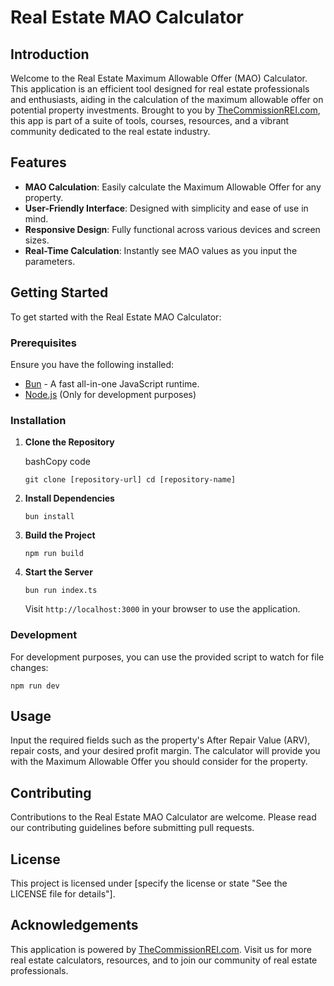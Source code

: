 # Real Estate MAO Calculator

## Introduction

Welcome to the Real Estate Maximum Allowable Offer (MAO) Calculator. This application is an efficient tool designed for real estate professionals and enthusiasts, aiding in the calculation of the maximum allowable offer on potential property investments. Brought to you by [TheCommissionREI.com](https://thecommissionrei.com/), this app is part of a suite of tools, courses, resources, and a vibrant community dedicated to the real estate industry.

## Features

-   **MAO Calculation**: Easily calculate the Maximum Allowable Offer for any property.
-   **User-Friendly Interface**: Designed with simplicity and ease of use in mind.
-   **Responsive Design**: Fully functional across various devices and screen sizes.
-   **Real-Time Calculation**: Instantly see MAO values as you input the parameters.

## Getting Started

To get started with the Real Estate MAO Calculator:

### Prerequisites

Ensure you have the following installed:

-   [Bun](https://bun.sh/) - A fast all-in-one JavaScript runtime.
-   [Node.js](https://nodejs.org/) (Only for development purposes)

### Installation

1.  **Clone the Repository**
    
    bashCopy code
    
    `git clone [repository-url]
    cd [repository-name]` 
    
2.  **Install Dependencies**
    
    
    `bun install` 
    
3.  **Build the Project**
    
    
    `npm run build` 
    
4.  **Start the Server**
        
    `bun run index.ts` 
    
    Visit `http://localhost:3000` in your browser to use the application.
    

### Development

For development purposes, you can use the provided script to watch for file changes:


`npm run dev` 

## Usage

Input the required fields such as the property's After Repair Value (ARV), repair costs, and your desired profit margin. The calculator will provide you with the Maximum Allowable Offer you should consider for the property.

## Contributing

Contributions to the Real Estate MAO Calculator are welcome. Please read our contributing guidelines before submitting pull requests.

## License

This project is licensed under [specify the license or state "See the LICENSE file for details"].

## Acknowledgements

This application is powered by [TheCommissionREI.com](https://thecommissionrei.com/). Visit us for more real estate calculators, resources, and to join our community of real estate professionals.
